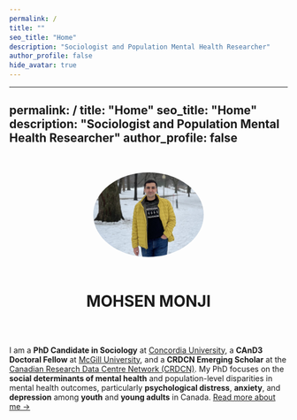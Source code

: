 ```yaml
---
permalink: /
title: ""
seo_title: "Home"
description: "Sociologist and Population Mental Health Researcher"
author_profile: false
hide_avatar: true
---
```


---
permalink: /
title: "Home"
seo_title: "Home"
description: "Sociologist and Population Mental Health Researcher"
author_profile: false
---

<div style="text-align: center; margin-top: 50px;">
  <!-- Profile Image -->
  <img src="images/profile.PNG" alt="Profile Picture of Mohsen Monji" style="max-width: 200px; height: auto; border-radius: 50%; margin-bottom: 20px;">
  
  <!-- Name -->
  <h1>MOHSEN MONJI</h1>
  
  <!-- Social Media Links -->
  <p style="margin-top: 20px;">
    <a href="https://www.linkedin.com/in/{{ site.social.linkedin }}" target="_blank" style="margin: 0 10px;">
      <i class="fab fa-linkedin" style="font-size: 24px;"></i>
    </a>
    <a href="https://github.com/{{ site.social.github }}" target="_blank" style="margin: 0 10px;">
      <i class="fab fa-github" style="font-size: 24px;"></i>
    </a>
    <a href="https://{{ site.social.bluesky }}" target="_blank" style="margin: 0 10px;">
      <i class="fas fa-cloud" style="font-size: 24px;"></i>
    </a>
  </p>
</div>


I am a **PhD Candidate in Sociology** at [Concordia University](https://www.concordia.ca/artsci/sociology-anthropology.html), a **CAnD3 Doctoral Fellow** at [McGill University](https://www.mcgill.ca/cand3/our-people/fellows-2024-25), and a **CRDCN Emerging Scholar** at the [Canadian Research Data Centre Network (CRDCN)](https://crdcn.ca). My PhD focuses on the **social determinants of mental health** and population-level disparities in mental health outcomes, particularly **psychological distress**, **anxiety**, and **depression** among **youth** and **young adults** in Canada. [Read more about me →](/about-me/)
